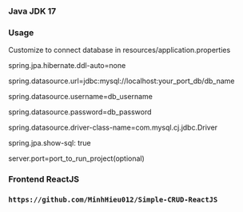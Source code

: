 ### Java JDK 17

### Usage

Customize to connect database in resources/application.properties

spring.jpa.hibernate.ddl-auto=none

spring.datasource.url=jdbc:mysql://localhost:your_port_db/db_name

spring.datasource.username=db_username

spring.datasource.password=db_password

spring.datasource.driver-class-name=com.mysql.cj.jdbc.Driver

spring.jpa.show-sql: true

server.port=port_to_run_project(optional)

### Frontend ReactJS
### `https://github.com/MinhHieu012/Simple-CRUD-ReactJS`
